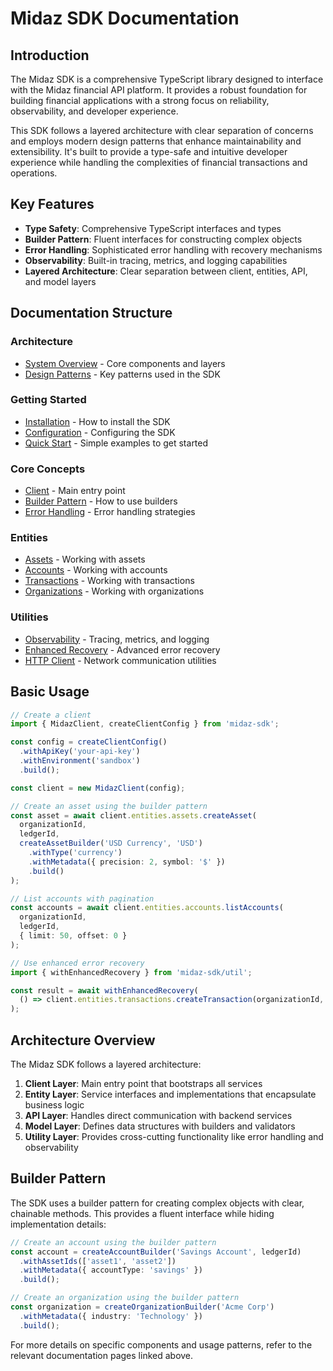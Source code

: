 # Midaz SDK Documentation

## Introduction

The Midaz SDK is a comprehensive TypeScript library designed to interface with the Midaz financial API platform. It provides a robust foundation for building financial applications with a strong focus on reliability, observability, and developer experience.

This SDK follows a layered architecture with clear separation of concerns and employs modern design patterns that enhance maintainability and extensibility. It's built to provide a type-safe and intuitive developer experience while handling the complexities of financial transactions and operations.

## Key Features

- **Type Safety**: Comprehensive TypeScript interfaces and types
- **Builder Pattern**: Fluent interfaces for constructing complex objects
- **Error Handling**: Sophisticated error handling with recovery mechanisms
- **Observability**: Built-in tracing, metrics, and logging capabilities
- **Layered Architecture**: Clear separation between client, entities, API, and model layers

## Documentation Structure

### Architecture
- [System Overview](./architecture/overview.md) - Core components and layers
- [Design Patterns](./architecture/patterns.md) - Key patterns used in the SDK

### Getting Started
- [Installation](./getting-started/installation.md) - How to install the SDK
- [Configuration](./getting-started/configuration.md) - Configuring the SDK
- [Quick Start](./getting-started/quick-start.md) - Simple examples to get started

### Core Concepts
- [Client](./core-concepts/client.md) - Main entry point
- [Builder Pattern](./core-concepts/builder-pattern.md) - How to use builders
- [Error Handling](./core-concepts/error-handling.md) - Error handling strategies

### Entities
- [Assets](./entities/assets.md) - Working with assets
- [Accounts](./entities/accounts.md) - Working with accounts
- [Transactions](./entities/transactions.md) - Working with transactions
- [Organizations](./entities/organizations.md) - Working with organizations

### Utilities
- [Observability](./utilities/observability.md) - Tracing, metrics, and logging
- [Enhanced Recovery](./utilities/enhanced-recovery.md) - Advanced error recovery
- [HTTP Client](./utilities/http-client.md) - Network communication utilities

## Basic Usage

```typescript
// Create a client
import { MidazClient, createClientConfig } from 'midaz-sdk';

const config = createClientConfig()
  .withApiKey('your-api-key')
  .withEnvironment('sandbox')
  .build();

const client = new MidazClient(config);

// Create an asset using the builder pattern
const asset = await client.entities.assets.createAsset(
  organizationId,
  ledgerId,
  createAssetBuilder('USD Currency', 'USD')
    .withType('currency')
    .withMetadata({ precision: 2, symbol: '$' })
    .build()
);

// List accounts with pagination
const accounts = await client.entities.accounts.listAccounts(
  organizationId,
  ledgerId,
  { limit: 50, offset: 0 }
);

// Use enhanced error recovery
import { withEnhancedRecovery } from 'midaz-sdk/util';

const result = await withEnhancedRecovery(
  () => client.entities.transactions.createTransaction(organizationId, ledgerId, transaction)
);
```

## Architecture Overview

The Midaz SDK follows a layered architecture:

1. **Client Layer**: Main entry point that bootstraps all services
2. **Entity Layer**: Service interfaces and implementations that encapsulate business logic
3. **API Layer**: Handles direct communication with backend services
4. **Model Layer**: Defines data structures with builders and validators
5. **Utility Layer**: Provides cross-cutting functionality like error handling and observability

## Builder Pattern

The SDK uses a builder pattern for creating complex objects with clear, chainable methods. This provides a fluent interface while hiding implementation details:

```typescript
// Create an account using the builder pattern
const account = createAccountBuilder('Savings Account', ledgerId)
  .withAssetIds(['asset1', 'asset2'])
  .withMetadata({ accountType: 'savings' })
  .build();

// Create an organization using the builder pattern
const organization = createOrganizationBuilder('Acme Corp')
  .withMetadata({ industry: 'Technology' })
  .build();
```

For more details on specific components and usage patterns, refer to the relevant documentation pages linked above.
